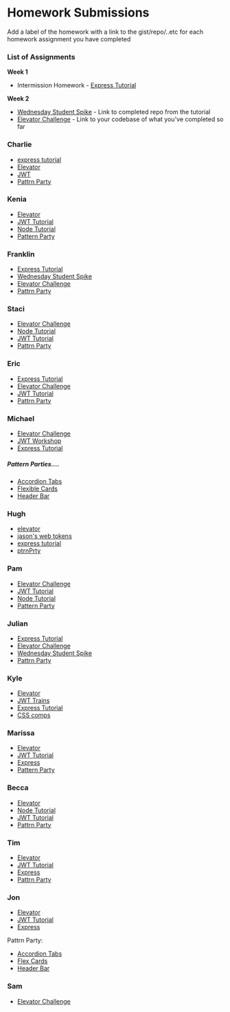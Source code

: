 # Homework Submissions

Add a label of the homework with a link to the gist/repo/..etc for each homework assignment you have completed

### List of Assignments

**Week 1**

* Intermission Homework - [Express Tutorial](https://www.tutorialspoint.com/nodejs/nodejs_express_framework.htm)

**Week 2**

* [Wednesday Student Spike](http://frontend.turing.io/lessons/security-with-jwts.html) - Link to completed repo from the tutorial
* [Elevator Challenge](https://github.com/turingschool-examples/elevator-challenge) - Link to your codebase of what you've completed so far


### Charlie

* [express tutorial](https://github.com/dunncl15/express-tutorial)
* [Elevator](https://github.com/dunncl15/elevator-challenge)
* [JWT](https://github.com/dunncl15/JWT-workshop)
* [Pattrn Party](https://dunncl15.github.io/style-guide/)

### Kenia

* [Elevator](https://github.com/kfarias/elevator-challenge)
* [JWT Tutorial](https://github.com/kfarias/jwt-turorial)
* [Node Tutorial](https://github.com/kfarias/node-tutorial)
* [Pattern Party](https://github.com/kfarias/pattern-party)

### Franklin

* [Express Tutorial](https://github.com/Obleo33/express-tutorial.git)
* [Wednesday Student Spike](https://github.com/Obleo33/jwt-tutorial)
* [Elevator Challenge](https://github.com/Obleo33/elevator)
* [Pattrn Party](https://github.com/Obleo33/pattrn-party.git)

### Staci

* [Elevator Challenge](https://github.com/stacimcwilliams/elevator_challenge)
* [Node Tutorial](https://github.com/stacimcwilliams/prework_node_tutorial)
* [JWT Tutorial](https://github.com/stacimcwilliams/jwt-tutorial)
* [Pattrn Party](https://stacimcwilliams.github.io/pattrn_party/)

### Eric

* [Express Tutorial](https://github.com/esayler/node-express-tutorial)
* [Elevator Challenge](https://github.com/esayler/elevator)
* [JWT Tutorial](https://github.com/esayler/jwt-tutorial)
* [Pattrn Party](https://github.com/esayler/pattrn-party)

### Michael

* [Elevator Challenge](https://github.com/Mickyfen17/elevator-challenge)
* [JWT Workshop](https://github.com/Mickyfen17/JWT-workshop)
* [Express Tutorial](https://github.com/Mickyfen17/express-tutorial)
##### Pattern Parties....
* [Accordion Tabs](https://github.com/Mickyfen17/accordion-tabs)
* [Flexible Cards](https://github.com/Mickyfen17/flexible-cards)
* [Header Bar](https://github.com/Mickyfen17/header-bar)



### Hugh

* [elevator](https://github.com/hmorri32/elevator-algorithm)
* [jason's web tokens](https://github.com/hmorri32/jwt-trains)
* [express tutorial](https://github.com/hmorri32/m4-pw-express)
* [ptrnPrty](https://github.com/hmorri32/patTRNT-party)

### Pam

* [Elevator Challenge](https://github.com/thatPamIAm/elevator-challenge)
* [JWT Tutorial](https://github.com/thatPamIAm/jwt-tutorial)
* [Node Tutorial](https://github.com/thatPamIAm/node-express-prework)
* [Pattern Party](https://thatpamiam.github.io/Pattern-Party/)



### Julian

* [Express Tutorial](https://github.com/juliankyer/node-prework)
* [Elevator Challenge](https://github.com/juliankyer/elevator-challenge)
* [Wednesday Student Spike](https://github.com/juliankyer/jwt-tutorial)
* [Pattrn Party](https://juliankyer.github.io/pattrn-party/)

### Kyle

* [Elevator](https://github.com/zkc/elevator-challange)
* [JWT Trains](https://github.com/zkc/jwt-trains)
* [Express Tutorial](https://github.com/zkc/expressTut)
* [CSS comps](https://github.com/zkc/design-comps)


### Marissa

* [Elevator](https://github.com/marissa27/elevator-challenge)
* [JWT Tutorial](https://github.com/marissa27/jwt-tut)
* [Express](https://github.com/marissa27/express-tutorial)
* [Pattern Party](https://marissa27.github.io/pattern-party/)

### Becca

* [Elevator](https://github.com/becs919/elevator)
* [Node Tutorial](https://github.com/becs919/prework)
* [JWT Tutorial](https://github.com/becs919/jwt-tutorial)
* [Pattrn Party](https://becs919.github.io/pattrnparty/)


### Tim

* [Elevator](https://github.com/tbrandle/Elevator)
* [JWT Tutorial](https://github.com/tbrandle/Train)
* [Express](https://github.com/tbrandle/Express-tutorial)
* [Pattrn Party](https://tbrandle.github.io/PattrnParty/)

### Jon

* [Elevator](https://github.com/ActionJonny/elevator)
* [JWT Tutorial](https://github.com/ActionJonny/jwt-tutorial)
* [Express](https://github.com/ActionJonny/express-workshop)

Pattrn Party:
* [Accordion Tabs](https://github.com/ActionJonny/ACCORDION-TABS)
* [Flex Cards](https://github.com/ActionJonny/Flex-Cards)
* [Header Bar](https://github.com/ActionJonny/Header-Bar)

### Sam

* [Elevator Challenge](https://github.com/sljohnson32/elevator-challenge)
